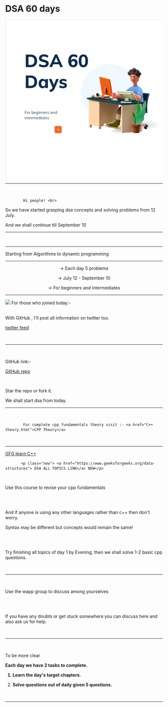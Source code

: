 # DSA 60 days 







<img src="https://github.com/Sushreesatarupa/Description-of-dsa60/blob/main/IMG_20210712_215737.jpg?raw=true" placeholder="DSA 60 Days"><hr><br>

            Hi people! <br>

So we have started grasping dsa concepts and solving problems from 12 July. <br>

And we shall continue till September 10<br>

<hr><br>
<hr>

Starting from Algorithms to dynamic programming

<hr><center>

-> Each day 5 problems <br>

-> July 12 - September 10 <br>

-> For beginners and intermediates <br></center>

<hr>

<img src="https://github.com/Sushreesatarupa/DSA-60Days/blob/main/IMG_20210710_014552.jpg?raw=true">
For those who joined today:- <br>

<br>

With GitHub , I'll post all information on twitter too. <br>

<a href="https://twitter.com/SatarupaSushree/status/1414298947116363776?s=1005">twitter feed</a>

<br><hr><br>

GitHub link:- <br>

<a href="https://github.com/Sushreesatarupa/DSA-60Days">GitHub repo</a>

<br>

Star the repo or fork it.<br>

We shall start dsa from today.<br> <hr><br>

            For complete cpp fundamentals theory visit :- <a href="C++ theory.html">CPP Theory</a>

<br><hr>

<a href="https://practice.geeksforgeeks.org/courses/fork-cpp"> GFG learn C++</a><br>

           <p class="new"> <a href="https://www.geeksforgeeks.org/data-structures"> DSA ALL TOPICS LINK</a> NEW</p>

<br>

Use this course to revise your cpp fundamentals

<br><br>

And if anyone is using any other languages rather than c++ then don't worry.<br>

Syntax may be different but concepts would remain the same!

<br><br>

Try finishing all topics of day 1 by Evening, then we shall solve 1-2 basic cpp questions.<br>

<br><hr><br>

Use the wapp group to discuss among yourselves 

<br><br>

If you have any doubts or get stuck somewhere you can discuss here and also ask us for help.<br>

<br>

<hr>

<br>

To be more clear <br>

<b>

Each day we have 2 tasks to complete.<br>

1. Learn the day's target chapters. <br>

2. Solve questions out of daily given 5 questions.<br></b>

<br><hr>

        



    
